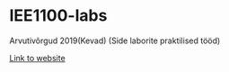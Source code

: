 # IEE1100-labs
Arvutivõrgud 2019(Kevad) (Side laborite praktilised tööd)

[Link to website](https://tristankrass.github.io/IEE1100-labs/index.html)

